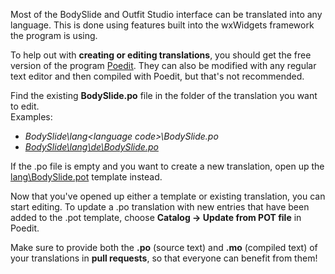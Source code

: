 Most of the BodySlide and Outfit Studio interface can be translated into any language. This is done using features  built into the wxWidgets framework the program is using.

To help out with **creating or editing translations**, you should get the free version of the program [Poedit](https://poedit.net/). They can also be modified with any regular text editor and then compiled with Poedit, but that's not recommended.

Find the existing **BodySlide.po** file in the folder of the translation you want to edit.  
Examples:
* _BodySlide\lang\<language code>\BodySlide.po_
* _[BodySlide\lang\de\BodySlide.po](../blob/dev/lang/de/BodySlide.po)_

If the .po file is empty and you want to create a new translation, open up the [lang\BodySlide.pot](../blob/dev/lang/BodySlide.pot) template instead.

Now that you've opened up either a template or existing translation, you can start editing. To update a .po translation with new entries that have been added to the .pot template, choose **Catalog -> Update from POT file** in Poedit.

Make sure to provide both the **.po** (source text) and **.mo** (compiled text) of your translations in **pull requests**, so that everyone can benefit from them!